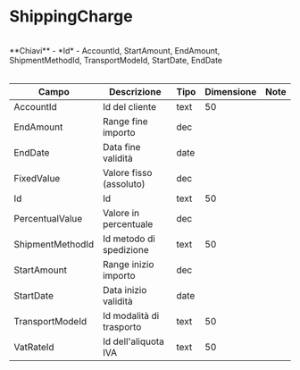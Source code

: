 # ShippingCharge

<br>
**Chiavi**
- *Id*
- AccountId, StartAmount, EndAmount, ShipmentMethodId, TransportModeId, StartDate, EndDate
<br><br>

| Campo | Descrizione | Tipo | Dimensione | Note |
| --- | --- | --- | --- | --- |
| AccountId | Id del cliente | text | 50 |  |
| EndAmount | Range fine importo | dec |  |  |
| EndDate | Data fine validità | date |  |  |
| FixedValue | Valore fisso (assoluto) | dec |  |  |
| Id | Id | text | 50 |  |
| PercentualValue | Valore in percentuale | dec |  |  |
| ShipmentMethodId | Id metodo di spedizione | text | 50 |  |
| StartAmount | Range inizio importo | dec |  |  |
| StartDate | Data inizio validità | date |  |  |
| TransportModeId | Id modalità di trasporto | text | 50 |  |
| VatRateId | Id dell'aliquota IVA | text | 50 |  |

